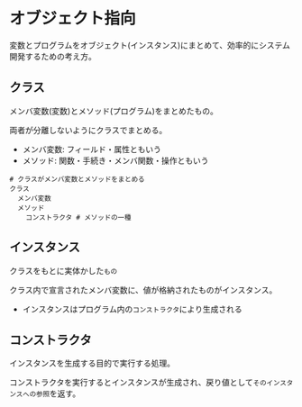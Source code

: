 # オブジェクト指向

変数とプログラムをオブジェクト(インスタンス)にまとめて、効率的にシステム開発するための考え方。

## クラス

メンバ変数(変数)とメソッド(プログラム)をまとめたもの。

両者が分離しないようにクラスでまとめる。

- メンバ変数: フィールド・属性ともいう
- メソッド: 関数・手続き・メンバ関数・操作ともいう

```
# クラスがメンバ変数とメソッドをまとめる
クラス
  メンバ変数
  メソッド
    コンストラクタ # メソッドの一種
```

## インスタンス

クラスをもとに実体かした`もの`

クラス内で宣言されたメンバ変数に、値が格納されたものがインスタンス。

- インスタンスはプログラム内の`コンストラクタ`により生成される

## コンストラクタ

インスタンスを生成する目的で実行する処理。

コンストラクタを実行するとインスタンスが生成され、戻り値として`そのインスタンスへの参照`を返す。

